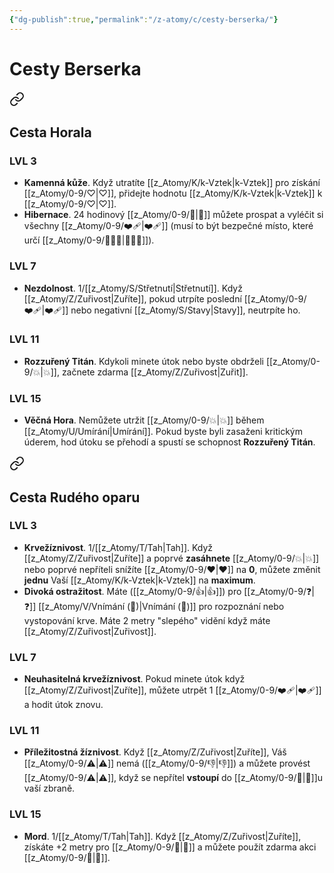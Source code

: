 ```yaml
---
{"dg-publish":true,"permalink":"/z-atomy/c/cesty-berserka/"}
---
```


# Cesty Berserka

<div class="transclusion internal-embed is-loaded"><a class="markdown-embed-link" href="/z-atomy/c/cesta-horala/" aria-label="Open link"><svg xmlns="http://www.w3.org/2000/svg" width="24" height="24" viewBox="0 0 24 24" fill="none" stroke="currentColor" stroke-width="2" stroke-linecap="round" stroke-linejoin="round" class="svg-icon lucide-link"><path d="M10 13a5 5 0 0 0 7.54.54l3-3a5 5 0 0 0-7.07-7.07l-1.72 1.71"></path><path d="M14 11a5 5 0 0 0-7.54-.54l-3 3a5 5 0 0 0 7.07 7.07l1.71-1.71"></path></svg></a><div class="markdown-embed">




## Cesta Horala
### LVL 3
- **Kamenná kůže**. Když utratíte [[z_Atomy/K/k-Vztek\|k-Vztek]] pro získání [[z_Atomy/0-9/♡\|♡]], přidejte hodnotu [[z_Atomy/K/k-Vztek\|k-Vztek]] k [[z_Atomy/0-9/♡\|♡]].
- **Hibernace**. 24 hodinový [[z_Atomy/0-9/🔋\|🔋]] můžete prospat a vyléčit si všechny [[z_Atomy/0-9/❤️‍🩹\|❤️‍🩹]] (musí to být bezpečné místo, které určí [[z_Atomy/0-9/🧙🏼‍♂️\|🧙🏼‍♂️]]).
### LVL 7
- **Nezdolnost**. 1/[[z_Atomy/S/Střetnutí\|Střetnutí]]. Když [[z_Atomy/Z/Zuřivost\|Zuříte]], pokud utrpíte poslední [[z_Atomy/0-9/❤️‍🩹\|❤️‍🩹]] nebo negativní [[z_Atomy/S/Stavy\|Stavy]], neutrpíte ho.
### LVL 11
- **Rozzuřený Titán**. Kdykoli minete útok nebo byste obdrželi [[z_Atomy/0-9/💥\|💥]], začnete zdarma [[z_Atomy/Z/Zuřivost\|Zuřit]].
### LVL 15
- **Věčná Hora**. Nemůžete utržit [[z_Atomy/0-9/💥\|💥]] během [[z_Atomy/U/Umírání\|Umírání]]. Pokud byste byli zasaženi kritickým úderem, hod útoku se přehodí a spustí se schopnost **Rozzuřený Titán**.

</div></div>


<div class="transclusion internal-embed is-loaded"><a class="markdown-embed-link" href="/z-atomy/c/cesta-rudeho-oparu/" aria-label="Open link"><svg xmlns="http://www.w3.org/2000/svg" width="24" height="24" viewBox="0 0 24 24" fill="none" stroke="currentColor" stroke-width="2" stroke-linecap="round" stroke-linejoin="round" class="svg-icon lucide-link"><path d="M10 13a5 5 0 0 0 7.54.54l3-3a5 5 0 0 0-7.07-7.07l-1.72 1.71"></path><path d="M14 11a5 5 0 0 0-7.54-.54l-3 3a5 5 0 0 0 7.07 7.07l1.71-1.71"></path></svg></a><div class="markdown-embed">




## Cesta Rudého oparu
### LVL 3
- **Krvežíznivost**. 1/[[z_Atomy/T/Tah\|Tah]]. Když [[z_Atomy/Z/Zuřivost\|Zuříte]] a poprvé **zasáhnete** [[z_Atomy/0-9/💥\|💥]] nebo poprvé nepříteli snížíte [[z_Atomy/0-9/❤\|❤]] na **0**, můžete změnit **jednu** Vaší [[z_Atomy/K/k-Vztek\|k-Vztek]] na **maximum**.
- **Divoká ostražitost**. Máte ([[z_Atomy/0-9/👍\|👍]]) pro [[z_Atomy/0-9/❓\|❓]] [[z_Atomy/V/Vnímání (🦉)\|Vnímání (🦉)]] pro rozpoznání nebo vystopování krve. Máte 2 metry "slepého" vidění když máte [[z_Atomy/Z/Zuřivost\|Zuřivost]].
### LVL 7
- **Neuhasitelná krvežíznivost**. Pokud minete útok když [[z_Atomy/Z/Zuřivost\|Zuříte]], můžete utrpět 1 [[z_Atomy/0-9/❤️‍🩹\|❤️‍🩹]] a hodit útok znovu.
### LVL 11
- **Příležitostná žíznivost**. Když [[z_Atomy/Z/Zuřivost\|Zuříte]], Váš [[z_Atomy/0-9/⚠️\|⚠️]] nemá ([[z_Atomy/0-9/👎\|👎]]) a můžete provést [[z_Atomy/0-9/⚠️\|⚠️]], když se nepřítel **vstoupí** do [[z_Atomy/0-9/👊\|👊]]u vaší zbraně.
### LVL 15
- **Mord**. 1/[[z_Atomy/T/Tah\|Tah]]. Když [[z_Atomy/Z/Zuřivost\|Zuříte]], získáte +2 metry pro [[z_Atomy/0-9/🏃\|🏃]] a můžete použít zdarma akci [[z_Atomy/0-9/🥾\|🥾]].

</div></div>

